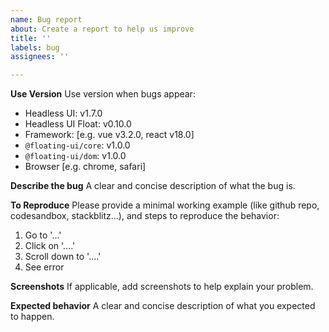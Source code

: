 ```yaml
---
name: Bug report
about: Create a report to help us improve
title: ''
labels: bug
assignees: ''

---
```


**Use Version**
Use version when bugs appear:
 - Headless UI: v1.7.0
 - Headless UI Float: v0.10.0
 - Framework: [e.g. vue v3.2.0, react v18.0]
 - `@floating-ui/core`: v1.0.0
 - `@floating-ui/dom`: v1.0.0
 - Browser [e.g. chrome, safari]

**Describe the bug**
A clear and concise description of what the bug is.

**To Reproduce**
Please provide a minimal working example (like github repo, codesandbox, stackblitz...), and steps to reproduce the behavior:
1. Go to '...'
2. Click on '....'
3. Scroll down to '....'
4. See error

**Screenshots**
If applicable, add screenshots to help explain your problem.

**Expected behavior**
A clear and concise description of what you expected to happen.
